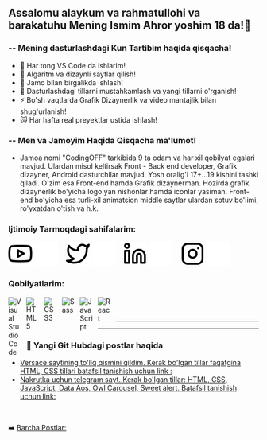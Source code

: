 ## Assalomu alaykum va rahmatullohi va barakatuhu Mening Ismim Ahror yoshim 18 da!👋 


### -- Mening dasturlashdagi Kun Tartibim haqida qisqacha!

- 🔭 Har tong VS Code da ishlarim!
- 🌱 Algaritm va dizaynli saytlar qilish!
- 👯 Jamo bilan birgalikda ishlash!
- 🥅 Dasturlashdagi tillarni mustahkamlash va yangi tillarni o'rganish!
- ⚡ Bo'sh vaqtlarda Grafik Dizaynerlik va video mantajlik bilan shug'urlanish!
- 😻 Har hafta real preyektlar ustida ishlash!

### -- Men va Jamoyim Haqida Qisqacha ma'lumot!

- Jamoa nomi "CodingOFF" tarkibida 9 ta odam va har xil qobilyat egalari mavjud. Ulardan misol keltirsak Front - Back end developer, Grafik dizayner, Android dasturchilar mavjud. Yosh oralig'i 17+...19 kishini tashki qiladi. O'zim esa Front-end hamda Grafik dizaynerman. Hozirda grafik dizaynerlik bo'yicha logo yan nishonlar hamda iconlar yasiman. Front-end bo'yicha esa turli-xil animatsion middle saytlar ulardan sotuv bo'limi, ro'yxatdan o'tish va h.k.


### Ijtimoiy Tarmoqdagi sahifalarim:
[![website](./img/youtube-light.svg)](https://youtube.com/https://www.youtube.com/channel/UCxRJjLQuv1W5UuniESRnCPw)
[![website](./img/youtube-dark.svg)](https://youtube.com/https://www.youtube.com/channel/UCxRJjLQuv1W5UuniESRnCPw)
&nbsp;&nbsp;
[![website](./img/twitter-light.svg)](https://twitter.com/senioroff)
[![website](./img/twitter-dark.svg)](https://twitter.com/senioroff)
&nbsp;&nbsp;
[![website](./img/linkedin-light.svg)](https://linkedin.com/in/senioroff)
[![website](./img/linkedin-dark.svg)](https://linkedin.com/in/senioroff)
&nbsp;&nbsp;
[![website](./img/instagram-light.svg)](https://instagram.com/senioroff)
[![website](./img/instagram-dark.svg)](https://instagram.com/senioroff)

### Qobilyatlarim:

[<img align="left" alt="Visual Studio Code" width="26px" src="https://cdn.jsdelivr.net/gh/devicons/devicon/icons/vscode/vscode-original.svg" style="padding-right:10px;" />]()
[<img align="left" alt="HTML5" width="26px" src="https://cdn.jsdelivr.net/gh/devicons/devicon/icons/html5/html5-original.svg" style="padding-right:10px;" />]()
[<img align="left" alt="CSS3" width="26px" src="https://cdn.jsdelivr.net/gh/devicons/devicon/icons/css3/css3-original.svg" style="padding-right:10px;" />]()
[<img align="left" alt="Sass" width="26px" src="https://cdn.jsdelivr.net/gh/devicons/devicon/icons/sass/sass-original.svg" style="padding-right:10px;" />]()
[<img align="left" alt="JavaScript" width="26px" src="https://cdn.jsdelivr.net/gh/devicons/devicon/icons/javascript/javascript-original.svg" style="padding-right:10px;" />]()
[<img align="left" alt="React" width="26px" src="https://cdn.jsdelivr.net/gh/devicons/devicon/icons/react/react-original.svg" style="padding-right:10px;" />]()

<br />
<br />

---

---

### 📕 Yangi Git Hubdagi postlar haqida

- [Versace saytining to'liq qismini qildim. Kerak bo'lgan tillar faqatgina HTML, CSS tillari batafsil tanishish uchun link :](https://github.com/SeniorOFF/versace)
- [Nakrutka uchun telegram sayt. Kerak bo'lgan tillar: HTML, CSS, JavaScript, Data Aos, Owl Carousel, Sweet alert. Batafsil tanishish uchun link:](https://github.com/SeniorOFF/Telegram-Members)

<br />

➡️ [Barcha Postlar:](https://t.me/senioroff)
